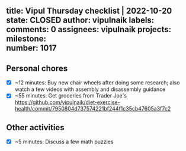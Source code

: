 title:	Vipul Thursday checklist | 2022-10-20
state:	CLOSED
author:	vipulnaik
labels:	
comments:	0
assignees:	vipulnaik
projects:	
milestone:	
number:	1017
--
## Personal chores

- [x] ~12 minutes: Buy new chair wheels after doing some research; also watch a few videos with assembly and disassembly guidance
- [x] ~55 minutes: Get groceries from Trader Joe's https://github.com/vipulnaik/diet-exercise-health/commit/7950804d737574221bf244f1c35cb47605a3f7c2 

## Other activities

- [x] ~5 minutes: Discuss a few math puzzles
